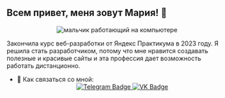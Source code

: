 ## Всем привет, меня зовут Мария! 👋

<div class="header" align="center">
  <img src="https://i.giphy.com/media/v1.Y2lkPTc5MGI3NjExZW5zem8yMWhqcDdmbDExYmhvdjFmaHAzN2pnZnY5d2Nua3M4cmJqMyZlcD12MV9pbnRlcm5hbF9naWZfYnlfaWQmY3Q9cw/M9gbBd9nbDrOTu1Mqx/giphy.gif" alt="мальчик работающий на компьютере">
</div>

Закончила курс веб-разработки от Яндекс Практикума в 2023 году. Я решила стать разработчиком, потому что  мне нравится создавать полезные и красивые сайты и эта профессия дает возможность работать дистанционно.

- 💬 Как связаться со мной:
  <div id="badges" align="center">
  <a href="https://t.me/Mariya_Ilina">
    <img src="https://img.shields.io/badge/Telegram-blue?logo=telegram&logoColor=white&style=for-the-badge" alt="Telegram Badge"/>
  </a>
  <a href="your-vk-URL">
    <img src="https://img.shields.io/badge/VK-blue?logo=vk&logoColor=white&style=for-the-badge" alt="VK Badge"/>
  </a>
</div>
